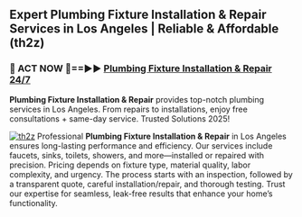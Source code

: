 ## Expert Plumbing Fixture Installation & Repair Services in Los Angeles | Reliable & Affordable (th2z)  

<h3>🚿 ACT NOW 🌟==►► <a href="https://tinyurl.com/2ne6vx2x" rel="nofollow">Plumbing Fixture Installation & Repair 24/7</a></h3>

**Plumbing Fixture Installation & Repair** provides top-notch plumbing services in Los Angeles. From repairs to installations, enjoy free consultations + same-day service. Trusted Solutions 2025!

[![th2z](https://i.imgur.com/4PFF4AK.jpeg)](https://tinyurl.com/2ne6vx2x)
Professional **Plumbing Fixture Installation & Repair** in Los Angeles ensures long-lasting performance and efficiency. Our services include faucets, sinks, toilets, showers, and more—installed or repaired with precision. Pricing depends on fixture type, material quality, labor complexity, and urgency. The process starts with an inspection, followed by a transparent quote, careful installation/repair, and thorough testing. Trust our expertise for seamless, leak-free results that enhance your home’s functionality.